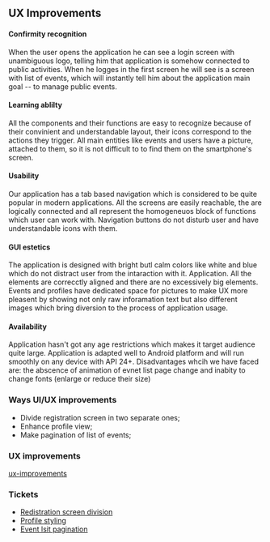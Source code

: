 ﻿## UX Improvements

#### Confirmity recognition

When the user opens the application he can see a login screen with unambiguous logo, telling him that application is somehow connected to public activities. When he logges in the first screen he will see is a screen with list of events, which will instantly tell him about the application main goal -- to manage public events.

#### Learning ablilty

All the components and their functions are easy to recognize because of their convinient and understandable layout, their icons correspond to the actions they trigger. All main entities like events and users have a picture, attached to them, so it is not difficult to to find them on the smartphone's screen.

#### Usability

Our application has a tab based navigation which is considered to be quite popular in modern applications. All the screens are easily reachable, the are logically connected and all represent the homogeneuos block of functions which user can work with. Navigation buttons do not disturb user and have understandable icons with them.

#### GUI estetics

The application is designed with bright butl calm colors like white and blue which do not distract user from the intaraction with it. Application. All the elements are correcctly aligned and there are no excessively big elements. Events and profiles have dedicated space for pictures to make UX more pleasent by showing not only raw inforamation text but also different images which bring diversion to the process of application usage.

#### Availability

Application hasn't got any age restrictions which makes it target audience quite large. Application is adapted well to Android platform and will run smoothly on any device with API 24+. Disadvantages whcih we have faced are: the abscence of animation of evnet list page change and inabity to change fonts (enlarge or reduce their size)

### Ways UI/UX improvements

- Divide registration screen in two separate ones;
- Enhance profile view;
- Make pagination of list of events;

### UX improvements

[ux-improvements](https://github.com/NasterVill/GoParty/tree/master/UX/Changes.md)

### Tickets

- [Redistration screen division](https://trello.com/c/Q5UpvbMo/70-feature-mobile-goparty27registationscreendivision)
- [Profile styling](https://trello.com/c/rvC8mhuu/69-feature-mobile-goparty26profilestylingimprovements)
- [Event lsit pagination](https://trello.com/c/30wYlae9/68-feature-mobile-goparty25eventlistpagination)